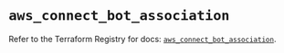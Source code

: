 # `aws_connect_bot_association`

Refer to the Terraform Registry for docs: [`aws_connect_bot_association`](https://registry.terraform.io/providers/hashicorp/aws/5.96.0/docs/resources/connect_bot_association).
